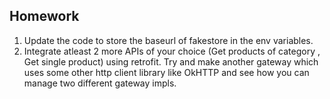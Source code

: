 ## Homework

1. Update the code to store the baseurl of fakestore in the env variables.
2. Integrate atleast 2 more APIs of your choice (Get products of category , Get single product) using retrofit.
Try and make another gateway which uses some other http client library like OkHTTP and see how you can manage two different gateway impls.